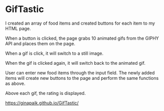 # GifTastic

I created an array of food items and created buttons for each item to my HTML page.

When a button is clicked, the page grabs 10 animated gifs from the GIPHY API and places them on the page.

When a gif is click, it will switch to a still image.

When the gif is clicked again, it will switch back to the animated gif.

User can enter new food items through the input field. The newly added items will create new buttons to the page and perform the same functions as above.

Above each gif, the rating is displayed.

https://ginapaik.github.io/GifTastic/
